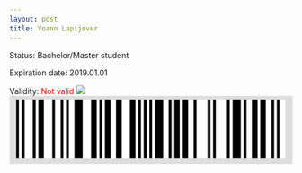 ```yaml
---
layout: post
title: Yoann Lapijover
---
```


Status: Bachelor/Master student

Expiration date: 2019.01.01

Validity: <font color="red"> Not valid</font> 
![](/members/img/Yoann_Lapijover.png)
![](/members/img/bar.png)
